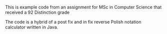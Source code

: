 This is example code from an assignment for MSc in Computer Science that received a 92 Distinction grade

The code is a hybrid of a post fix and in fix reverse Polish notation calculator written in Java. 
